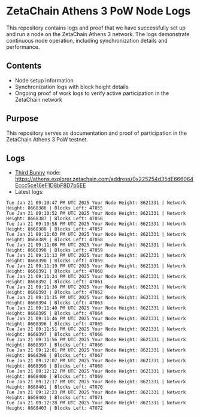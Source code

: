 # ZetaChain Athens 3 PoW Node Logs
This repository contains logs and proof that we have successfully set up and run a node on the ZetaChain Athens 3 network. The logs demonstrate continuous node operation, including synchronization details and performance.

## Contents
- Node setup information
- Synchronization logs with block height details
- Ongoing proof of work logs to verify active participation in the ZetaChain network

## Purpose
This repository serves as documentation and proof of participation in the ZetaChain Athens 3 PoW testnet.

## Logs

- [Third Bunny](https://thirdbunny.xyz/) node: https://athens.explorer.zetachain.com/address/0x225254d35dE666064Eccc5ce16eF1D8bF8D7b5EE
- Latest logs:
```
Tue Jan 21 09:10:47 PM UTC 2025 Your Node Height: 8621331 | Network Height: 8668386 | Blocks Left: 47055
Tue Jan 21 09:10:52 PM UTC 2025 Your Node Height: 8621331 | Network Height: 8668387 | Blocks Left: 47056
Tue Jan 21 09:10:58 PM UTC 2025 Your Node Height: 8621331 | Network Height: 8668388 | Blocks Left: 47057
Tue Jan 21 09:11:03 PM UTC 2025 Your Node Height: 8621331 | Network Height: 8668389 | Blocks Left: 47058
Tue Jan 21 09:11:08 PM UTC 2025 Your Node Height: 8621331 | Network Height: 8668390 | Blocks Left: 47059
Tue Jan 21 09:11:13 PM UTC 2025 Your Node Height: 8621331 | Network Height: 8668390 | Blocks Left: 47059
Tue Jan 21 09:11:19 PM UTC 2025 Your Node Height: 8621331 | Network Height: 8668391 | Blocks Left: 47060
Tue Jan 21 09:11:24 PM UTC 2025 Your Node Height: 8621331 | Network Height: 8668392 | Blocks Left: 47061
Tue Jan 21 09:11:30 PM UTC 2025 Your Node Height: 8621331 | Network Height: 8668393 | Blocks Left: 47062
Tue Jan 21 09:11:35 PM UTC 2025 Your Node Height: 8621331 | Network Height: 8668394 | Blocks Left: 47063
Tue Jan 21 09:11:40 PM UTC 2025 Your Node Height: 8621331 | Network Height: 8668395 | Blocks Left: 47064
Tue Jan 21 09:11:46 PM UTC 2025 Your Node Height: 8621331 | Network Height: 8668396 | Blocks Left: 47065
Tue Jan 21 09:11:51 PM UTC 2025 Your Node Height: 8621331 | Network Height: 8668397 | Blocks Left: 47066
Tue Jan 21 09:11:56 PM UTC 2025 Your Node Height: 8621331 | Network Height: 8668397 | Blocks Left: 47066
Tue Jan 21 09:12:01 PM UTC 2025 Your Node Height: 8621331 | Network Height: 8668398 | Blocks Left: 47067
Tue Jan 21 09:12:07 PM UTC 2025 Your Node Height: 8621331 | Network Height: 8668399 | Blocks Left: 47068
Tue Jan 21 09:12:12 PM UTC 2025 Your Node Height: 8621331 | Network Height: 8668400 | Blocks Left: 47069
Tue Jan 21 09:12:17 PM UTC 2025 Your Node Height: 8621331 | Network Height: 8668401 | Blocks Left: 47070
Tue Jan 21 09:12:23 PM UTC 2025 Your Node Height: 8621331 | Network Height: 8668402 | Blocks Left: 47071
Tue Jan 21 09:12:28 PM UTC 2025 Your Node Height: 8621331 | Network Height: 8668403 | Blocks Left: 47072
```
